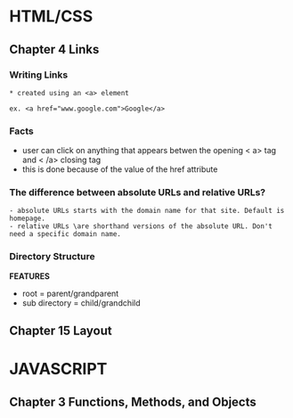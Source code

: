 # HTML/CSS
## Chapter 4 Links
  ### Writing Links
    * created using an <a> element

    ex. <a href="www.google.com">Google</a>

  

  ### Facts
  * user can click on anything that appears betwen the opening < a> tag and < /a> closing tag
  * this is done because of the value of the href attribute

  ### The difference between absolute URLs and relative URLs?
    - absolute URLs starts with the domain name for that site. Default is homepage.
    - relative URLs \are shorthand versions of the absolute URL. Don't need a specific domain name.

  ### Directory Structure
  **FEATURES** 
  
  - root = parent/grandparent
  - sub directory = child/grandchild

## Chapter 15 Layout



# JAVASCRIPT 
## Chapter 3 Functions, Methods, and Objects



